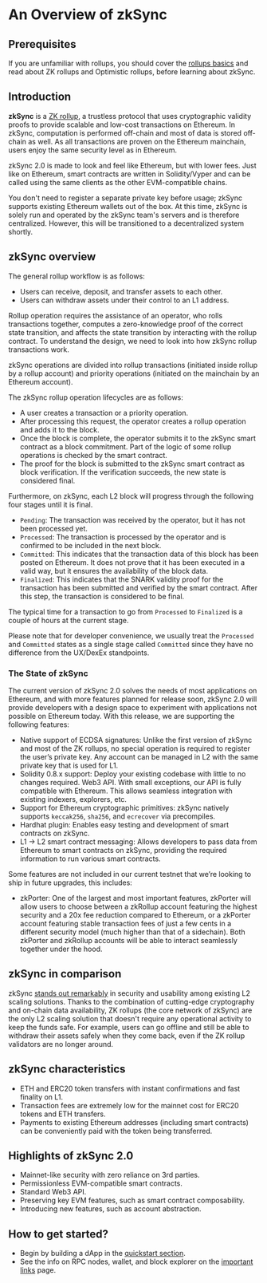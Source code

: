 # An Overview of zkSync

## Prerequisites

If you are unfamiliar with rollups, you should cover the [rollups basics](./rollups.md) and read about ZK rollups and Optimistic rollups, before learning about zkSync.

## Introduction

**zkSync** is a [ZK rollup](./rollups.md#what-are-zk-rollups), a trustless protocol that uses cryptographic validity proofs to provide 
scalable and low-cost transactions on Ethereum.
In zkSync, computation is performed off-chain and most of data is stored off-chain as well. As all transactions are proven on the Ethereum 
mainchain, users enjoy the same security level as in Ethereum.

zkSync 2.0 is made to look and feel like Ethereum, but with lower fees. Just like on Ethereum, smart contracts are written in Solidity/Vyper and can be called using the same clients as the other EVM-compatible chains.

You don't need to register a separate private key before usage; zkSync supports existing Ethereum wallets out of the box.
At this time, zkSync is solely run and operated by the zkSync team's servers and is therefore centralized. However, this will be transitioned to a decentralized system shortly.

## zkSync overview

<!---
Both parts will be able to work with each other and be put together. This means that contracts and accounts on the zkRollup side will be 
able to work with accounts on the zkPorter side without any problems, and vice versa.
-->

The general rollup workflow is as follows:
- Users can receive, deposit, and transfer assets to each other.
- Users can withdraw assets under their control to an L1 address.

Rollup operation requires the assistance of an operator, who rolls transactions together, computes a zero-knowledge proof of the correct state transition, and affects the state transition by interacting with the rollup contract.
To understand the design, we need to look into how zkSync rollup transactions work.

zkSync operations are divided into rollup transactions (initiated inside rollup by a rollup account) and priority operations (initiated on the mainchain by an Ethereum account).

The zkSync rollup operation lifecycles are as follows:
- A user creates a transaction or a priority operation.
- After processing this request, the operator creates a rollup operation and adds it to the block.
- Once the block is complete, the operator submits it to the zkSync smart contract as a block commitment. Part of the logic of some rollup operations is checked by the smart contract.
- The proof for the block is submitted to the zkSync smart contract as block verification. If the verification succeeds, the new state is considered final.

Furthermore, on zkSync, each L2 block will progress through the following four stages until it is final.

- `Pending`: The transaction was received by the operator, but it has not been processed yet.
- `Processed`: The transaction is processed by the operator and is confirmed to be included in the next block.
- `Committed`: This indicates that the transaction data of this block has been posted on Ethereum. It does not prove that it has been executed in a valid way, but it ensures the 
  availability of the block data.
- `Finalized`: This indicates that the SNARK validity proof for the transaction has been submitted and verified by the smart contract. After this step, the transaction is considered to be final.

The typical time for a transaction to go from `Processed` to `Finalized` is a couple of hours at the current stage.

Please note that for developer convenience, we usually treat the `Processed` and `Committed` states as a single stage called `Committed` since they have no difference from the UX/DexEx standpoints.

### The State of zkSync
The current version of zkSync 2.0 solves the needs of most applications on Ethereum, and with more features planned for release soon, zkSync 2.0 will provide developers with a design space to experiment with applications not possible on Ethereum today. With this release, we are supporting the following features:

- Native support of ECDSA signatures: Unlike the first version of zkSync and most of the ZK rollups, no special operation is required to register the user’s private key. Any account can be managed in L2 with the same private key that is used for L1.
- Solidity 0.8.x support: Deploy your existing codebase with little to no changes required.
Web3 API. With small exceptions, our API is fully compatible with Ethereum. This allows seamless integration with existing indexers, explorers, etc.
- Support for Ethereum cryptographic primitives: zkSync natively supports `keccak256`, `sha256`, and `ecrecover` via precompiles.
- Hardhat plugin: Enables easy testing and development of smart contracts on zkSync.
- L1 → L2 smart contract messaging: Allows developers to pass data from Ethereum to smart contracts on zkSync, providing the required information to run various smart contracts.

Some features are not included in our current testnet that we’re looking to ship in future upgrades, this includes:
- zkPorter: One of the largest and most important features, zkPorter will allow users to choose between a zkRollup account featuring the highest security and a 20x fee reduction compared to Ethereum, or a zkPorter account featuring stable transaction fees of just a few cents in a different security model (much higher than that of a sidechain). Both zkPorter and zkRollup accounts will be able to interact seamlessly together under the hood.

## zkSync in comparison

zkSync [stands out remarkably](https://blog.matter-labs.io/evaluating-ethereum-l2-scaling-solutions-a-comparison-framework-b6b2f410f955) in security and usability among existing L2 scaling solutions.
Thanks to the combination of cutting-edge cryptography and on-chain data availability, ZK rollups (the core network of zkSync) are the only L2 scaling solution that doesn't 
require any operational activity to keep the funds safe.
For example, users can go offline and still be able to withdraw their assets safely when they come back, even if the ZK rollup validators are no longer around.

## zkSync characteristics

- ETH and ERC20 token transfers with instant confirmations and fast finality on L1.
- Transaction fees are extremely low for the mainnet cost for ERC20 tokens and ETH transfers.
- Payments to existing Ethereum addresses (including smart contracts) can be conveniently paid with the token being transferred.

## Highlights of zkSync 2.0

- Mainnet-like security with zero reliance on 3rd parties.
- Permissionless EVM-compatible smart contracts.
- Standard Web3 API.
- Preserving key EVM features, such as smart contract composability.
- Introducing new features, such as account abstraction.

## How to get started?

- Begin by building a dApp in the [quickstart section](../developer-guides/hello-world.md).
- See the info on RPC nodes, wallet, and block explorer on the [important links](../troubleshooting/important-links.md) page.
